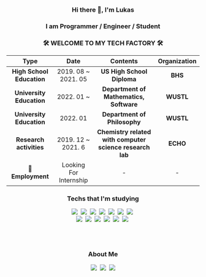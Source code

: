 <h3 align="center">Hi there 👋, I'm Lukas</h3>

<h3 align="center"> I am Programmer / Engineer / Student </h3>

<h3 align="center">🛠 WELCOME TO MY TECH FACTORY 🛠</h3>


| **Type** | **Date** | **Contents** | **Organization** |
|:--------:|:--------:|:--------:|:--------:|
| **High School Education** | 2019. 08 ~ 2021. 05 | **US High School Diploma** | **BHS** |
| **University Education** | 2022. 01 ~ | **Department of Mathematics, Software** | **WUSTL** |
| **University Education** | 2022. 01 | **Department of Philosophy** | **WUSTL** |
| **Research activities** | 2019. 12 ~ 2021. 6 | **Chemistry related with computer science research lab** | **ECHO** |
| **:office:Employment** | Looking For Internship | - | - |





<h3 align="center">Techs that I'm studying</h3>

<p align="center">
  <img src="https://img.shields.io/badge/Python-3766AB?style=flat-square&logo=Python&logoColor=white"/></a>&nbsp 
  <img src="https://img.shields.io/badge/Java-007396?style=flat-square&logo=Java&logoColor=white"/></a>&nbsp 
  <img src="https://img.shields.io/badge/C++-00599C?style=flat-square&logo=C%2B%2B&logoColor=white"/></a>&nbsp 
  <img src="https://img.shields.io/badge/C-A8B9CC?style=flat-square&logo=C&logoColor=white"/></a>&nbsp 
  <img src="https://img.shields.io/badge/Javascript-ffb13b?style=flat-square&logo=javascript&logoColor=white"/></a>&nbsp 
  <img src="https://img.shields.io/badge/css-1572B6?style=flat-square&logo=css3&logoColor=white"/></a>&nbsp 
  <img src="https://img.shields.io/badge/Go-11B48A?style=flat-square&logo=Go&logoColor=white"/></a>&nbsp 
  <br>
  <img src="https://img.shields.io/badge/SpringBoot-6DB33F?style=flat-square&logo=Spring&logoColor=white"/></a>&nbsp 
  <img src="https://img.shields.io/badge/Django-092E20?style=flat-square&logo=Django&logoColor=white"/></a>&nbsp 
  <img src="https://img.shields.io/badge/Mysql-E6B91E?style=flat-square&logo=MySql&logoColor=white"/></a>&nbsp 
  <img src="https://img.shields.io/badge/HyperledgerFabric-DB3552?style=flat-square&logo=Hulu&logoColor=white"/></a>&nbsp 
  <img src="https://img.shields.io/badge/aws-333664?style=flat-square&logo=amazon-aws&logoColor=white"/></a>&nbsp 
  <img src="https://img.shields.io/badge/elasticsearch-005571?style=flat-square&logo=elasticsearch&logoColor=white"/></a>&nbsp 
</p>
<br><br>
<h3 align="center"> About Me </h3>
<p align="center">
  <a href="https://velog.io/@kcsa3214"><img src="https://img.shields.io/badge/Tech%20Blog-11B48A?style=flat-square&logo=Vimeo&logoColor=white&link=https://velog.io/@kcsa3214"/></a>&nbsp
  <a href="https://www.instagram.com/lukas_h.w/"><img src="https://img.shields.io/badge/Instagram-E4405F?style=flat-square&logo=Instagram&logoColor=white&link=https://www.instagram.com/lukas_h.w/"/></a>&nbsp
  <a href="mailto:hwc2002120@gmail.com"><img src="https://img.shields.io/badge/Gmail-d14836?style=flat-square&logo=Gmail&logoColor=white&link=viliketh1s98@naver.com"/></a>
</p>
<br>
